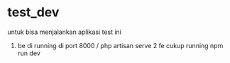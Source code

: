 # test_dev
untuk bisa menjalankan aplikasi test ini
1. be di running di port 8000 / php artisan serve
2 fe cukup running npm run dev
